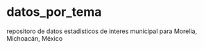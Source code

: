 # datos_por_tema
repositoro de datos estadísticos de interes municipal para Morelia, Michoacán, México
